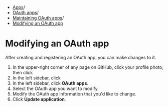   * [Apps](https://docs.github.com/en/apps "Apps")/
  * [OAuth apps](https://docs.github.com/en/apps/oauth-apps "OAuth apps")/
  * [Maintaining OAuth apps](https://docs.github.com/en/apps/oauth-apps/maintaining-oauth-apps "Maintaining OAuth apps")/
  * [Modifying an OAuth app](https://docs.github.com/en/apps/oauth-apps/maintaining-oauth-apps/modifying-an-oauth-app "Modifying an OAuth app")


# Modifying an OAuth app
After creating and registering an OAuth app, you can make changes to it.
  1. In the upper-right corner of any page on GitHub, click your profile photo, then click 
  2. In the left sidebar, click 
  3. In the left sidebar, click **OAuth apps**.
  4. Select the OAuth app you want to modify.
  5. Modify the OAuth app information that you'd like to change.
  6. Click **Update application**.


